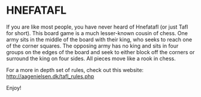 <h1>HNEFATAFL</h1>

If you are like most people, you have never heard of Hnefatafl (or just Tafl for short). This board game is a much lesser-known cousin of chess. One army sits in the middle of the board with their king, who seeks to reach one of the corner squares. The opposing army has no king and sits in four groups on the edges of the board and seek to either block off the corners or surround the king on four sides. All pieces move like a rook in chess.

For a more in depth set of rules, check out this website:
http://aagenielsen.dk/tafl_rules.php

Enjoy!

